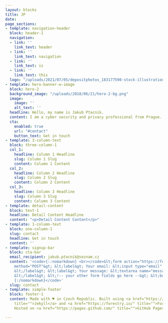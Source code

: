 ```yaml
---
layout: blocks
title: JP
date: 
page_sections:
- template: navigation-header
  block: header-1
  navigation:
  - link: ''
    link_text: header
  - link: ''
    link_text: navigation
  - link: ''
    link_text: is
  - link: ''
    link_text: this
  logo: "/uploads/2021/07/05/depositphotos_183177590-stock-illustration-letters-logo-initial-logo-identity.jpg"
- template: hero-banner-w-image
  block: hero-2
  background_image: "/uploads/2018/06/21/hero-2-bg.png"
  image:
    image: ''
    alt_text: ''
  headline: Hello, my name is Jakub Ptacnik.
  content: I am a cyber security and privacy professional from Prague.
  cta:
    enabled: true
    url: "#contact"
    button_text: Get in touch
- template: 3-column-text
  block: three-column-1
  col_1:
    headline: Column 1 Headline
    slug: Column 1 Slug
    content: Column 1 Content
  col_2:
    headline: Column 2 Headline
    slug: Column 2 Slug
    content: Column 2 Content
  col_3:
    headline: Column 3 Headline
    slug: Column 3 Slug
    content: Column 3 Content
- template: detail-content
  block: text-1
  headline: Detail Content Headline
  content: "<p>Detail Content Content</p>"
- template: 1-column-text
  block: one-column-1
  slug: contact
  headline: Get in touch
  content: ''
- template: signup-bar
  block: cta-bar
  email_recipient: jakub.ptacnik@seznam.cz
  content: '<code>{::nomarkdown} <br></code>&lt;form action="https://formspree.io/f/mqkwlwjo"
    method="POST"&gt; &lt;label&gt; Your email: &lt;input type="email" name="_replyto"&gt;
    &lt;/label&gt; &lt;label&gt; Your message: &lt;textarea name="message"&gt;&lt;/textarea&gt;
    &lt;/label&gt; &lt;!-- your other form fields go here --&gt; &lt;button type="submit"&gt;Send&lt;/button&gt;&lt;/form&gt;<code><br>
    {:/nomarkdown}</code>'
  slug: contact
- template: simple-footer
  block: footer-1
  content: Made with ♥ in Czech Republic. Built using <a href="https://jekyllrb.com/"
    title="">Jekyll</a> and <a href="https://forestry.io/" title="">Forestry uBuild.</a>
    Hosted on <a href="https://pages.github.com/" title="">GitHub Pages</a>.

---
```


